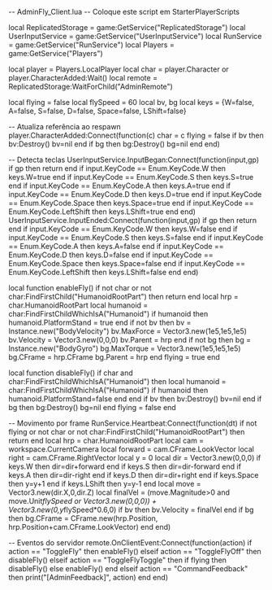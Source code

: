 -- AdminFly_Client.lua
-- Coloque este script em StarterPlayerScripts

local ReplicatedStorage = game:GetService("ReplicatedStorage")
local UserInputService = game:GetService("UserInputService")
local RunService = game:GetService("RunService")
local Players = game:GetService("Players")

local player = Players.LocalPlayer
local char = player.Character or player.CharacterAdded:Wait()
local remote = ReplicatedStorage:WaitForChild("AdminRemote")

local flying = false
local flySpeed = 60
local bv, bg
local keys = {W=false, A=false, S=false, D=false, Space=false, LShift=false}

-- Atualiza referência ao respawn
player.CharacterAdded:Connect(function(c)
    char = c
    flying = false
    if bv then bv:Destroy() bv=nil end
    if bg then bg:Destroy() bg=nil end
end)

-- Detecta teclas
UserInputService.InputBegan:Connect(function(input,gp)
    if gp then return end
    if input.KeyCode == Enum.KeyCode.W then keys.W=true end
    if input.KeyCode == Enum.KeyCode.S then keys.S=true end
    if input.KeyCode == Enum.KeyCode.A then keys.A=true end
    if input.KeyCode == Enum.KeyCode.D then keys.D=true end
    if input.KeyCode == Enum.KeyCode.Space then keys.Space=true end
    if input.KeyCode == Enum.KeyCode.LeftShift then keys.LShift=true end
end)
UserInputService.InputEnded:Connect(function(input,gp)
    if gp then return end
    if input.KeyCode == Enum.KeyCode.W then keys.W=false end
    if input.KeyCode == Enum.KeyCode.S then keys.S=false end
    if input.KeyCode == Enum.KeyCode.A then keys.A=false end
    if input.KeyCode == Enum.KeyCode.D then keys.D=false end
    if input.KeyCode == Enum.KeyCode.Space then keys.Space=false end
    if input.KeyCode == Enum.KeyCode.LeftShift then keys.LShift=false end
end)

local function enableFly()
    if not char or not char:FindFirstChild("HumanoidRootPart") then return end
    local hrp = char.HumanoidRootPart
    local humanoid = char:FindFirstChildWhichIsA("Humanoid")
    if humanoid then humanoid.PlatformStand = true end
    if not bv then
        bv = Instance.new("BodyVelocity")
        bv.MaxForce = Vector3.new(1e5,1e5,1e5)
        bv.Velocity = Vector3.new(0,0,0)
        bv.Parent = hrp
    end
    if not bg then
        bg = Instance.new("BodyGyro")
        bg.MaxTorque = Vector3.new(1e5,1e5,1e5)
        bg.CFrame = hrp.CFrame
        bg.Parent = hrp
    end
    flying = true
end

local function disableFly()
    if char and char:FindFirstChildWhichIsA("Humanoid") then
        local humanoid = char:FindFirstChildWhichIsA("Humanoid")
        if humanoid then humanoid.PlatformStand=false end
    end
    if bv then bv:Destroy() bv=nil end
    if bg then bg:Destroy() bg=nil end
    flying = false
end

-- Movimento por frame
RunService.Heartbeat:Connect(function(dt)
    if not flying or not char or not char:FindFirstChild("HumanoidRootPart") then return end
    local hrp = char.HumanoidRootPart
    local cam = workspace.CurrentCamera
    local forward = cam.CFrame.LookVector
    local right = cam.CFrame.RightVector
    local y = 0
    local dir = Vector3.new(0,0,0)
    if keys.W then dir=dir+forward end
    if keys.S then dir=dir-forward end
    if keys.A then dir=dir-right end
    if keys.D then dir=dir+right end
    if keys.Space then y=y+1 end
    if keys.LShift then y=y-1 end
    local move = Vector3.new(dir.X,0,dir.Z)
    local finalVel = (move.Magnitude>0 and move.Unit*flySpeed or Vector3.new(0,0,0)) + Vector3.new(0,y*flySpeed*0.6,0)
    if bv then bv.Velocity = finalVel end
    if bg then bg.CFrame = CFrame.new(hrp.Position, hrp.Position+cam.CFrame.LookVector) end
end)

-- Eventos do servidor
remote.OnClientEvent:Connect(function(action)
    if action == "ToggleFly" then enableFly()
    elseif action == "ToggleFlyOff" then disableFly()
    elseif action == "ToggleFlyToggle" then
        if flying then disableFly() else enableFly() end
    elseif action == "CommandFeedback" then
        print("[AdminFeedback]", action)
    end
end)
